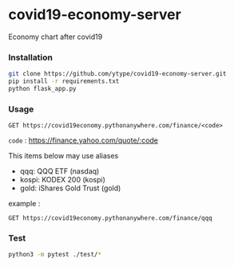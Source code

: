 # covid19-economy-server

Economy chart after covid19

### Installation

``` bash
git clone https://github.com/ytype/covid19-economy-server.git
pip install -r requirements.txt
python flask_app.py
```

### Usage

```
GET https://covid19economy.pythonanywhere.com/finance/<code>
```

`code` : https://finance.yahoo.com/quote/:code

This items below may use aliases

+ qqq: QQQ ETF (nasdaq)
+ kospi: KODEX 200 (kospi)
+ gold: iShares Gold Trust (gold)

example : 

```
GET https://covid19economy.pythonanywhere.com/finance/qqq
```

### Test

``` bash
python3 -m pytest ./test/*
```



